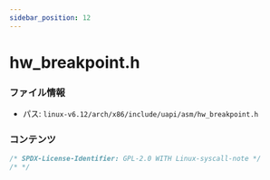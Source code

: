```yaml
---
sidebar_position: 12
---
```

# hw_breakpoint.h

### ファイル情報

- パス: `linux-v6.12/arch/x86/include/uapi/asm/hw_breakpoint.h`

### コンテンツ

```h
/* SPDX-License-Identifier: GPL-2.0 WITH Linux-syscall-note */
/* */

```
